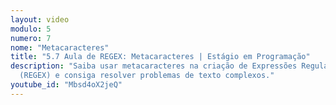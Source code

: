 ```yaml
---
layout: video
modulo: 5
numero: 7
nome: "Metacaracteres"
title: "5.7 Aula de REGEX: Metacaracteres | Estágio em Programação"
description: "Saiba usar metacaracteres na criação de Expressões Regulares
  (REGEX) e consiga resolver problemas de texto complexos."
youtube_id: "Mbsd4oX2jeQ"
---
```


